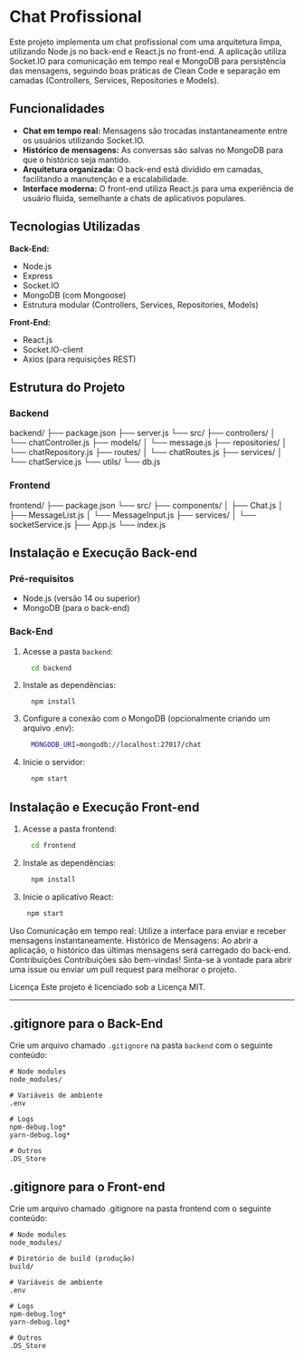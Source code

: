# Chat Profissional

Este projeto implementa um chat profissional com uma arquitetura limpa, utilizando Node.js no back-end e React.js no front-end. A aplicação utiliza Socket.IO para comunicação em tempo real e MongoDB para persistência das mensagens, seguindo boas práticas de Clean Code e separação em camadas (Controllers, Services, Repositories e Models).

## Funcionalidades

- **Chat em tempo real:** Mensagens são trocadas instantaneamente entre os usuários utilizando Socket.IO.
- **Histórico de mensagens:** As conversas são salvas no MongoDB para que o histórico seja mantido.
- **Arquitetura organizada:** O back-end está dividido em camadas, facilitando a manutenção e a escalabilidade.
- **Interface moderna:** O front-end utiliza React.js para uma experiência de usuário fluida, semelhante a chats de aplicativos populares.

## Tecnologias Utilizadas

**Back-End:**
- Node.js
- Express
- Socket.IO
- MongoDB (com Mongoose)
- Estrutura modular (Controllers, Services, Repositories, Models)

**Front-End:**
- React.js
- Socket.IO-client
- Axios (para requisições REST)

## Estrutura do Projeto

### Backend

backend/ ├── package.json ├── server.js └── src/ ├── controllers/ │ └── chatController.js ├── models/ │ └── message.js ├── repositories/ │ └── chatRepository.js ├── routes/ │ └── chatRoutes.js ├── services/ │ └── chatService.js └── utils/ └── db.js

### Frontend

frontend/ ├── package.json └── src/ ├── components/ │ ├── Chat.js │ ├── MessageList.js │ └── MessageInput.js ├── services/ │ └── socketService.js ├── App.js └── index.js

## Instalação e Execução Back-end

### Pré-requisitos

- Node.js (versão 14 ou superior)
- MongoDB (para o back-end)

### Back-End

1. Acesse a pasta `backend`:
   ```bash
     cd backend
   ```
2. Instale as dependências:
   ```basg
     npm install
   ```
3. Configure a conexão com o MongoDB (opcionalmente criando um arquivo .env):
     ```bash
       MONGODB_URI=mongodb://localhost:27017/chat
    ```
4. Inicie o servidor:
    ```bash
      npm start
    ```

## Instalação e Execução Front-end

1. Acesse a pasta frontend:
    ```bash
      cd frontend
    ```
2. Instale as dependências:
    ```bash
      npm install
    ```
3. Inicie o aplicativo React:
   ```bash
    npm start
   ```

Uso
  Comunicação em tempo real: Utilize a interface para enviar e receber mensagens instantaneamente.
  Histórico de Mensagens: Ao abrir a aplicação, o histórico das últimas mensagens será carregado do back-end.
  Contribuições
  Contribuições são bem-vindas! Sinta-se à vontade para abrir uma issue ou enviar um pull request para melhorar o projeto.
  
Licença
  Este projeto é licenciado sob a Licença MIT.

---

## .gitignore para o Back-End

Crie um arquivo chamado `.gitignore` na pasta `backend` com o seguinte conteúdo:

```gitignore
# Node modules
node_modules/

# Variáveis de ambiente
.env

# Logs
npm-debug.log*
yarn-debug.log*

# Outros
.DS_Store
```

## .gitignore para o Front-end

Crie um arquivo chamado .gitignore na pasta frontend com o seguinte conteúdo:

```gitignore
# Node modules
node_modules/

# Diretório de build (produção)
build/

# Variáveis de ambiente
.env

# Logs
npm-debug.log*
yarn-debug.log*

# Outros
.DS_Store
```


